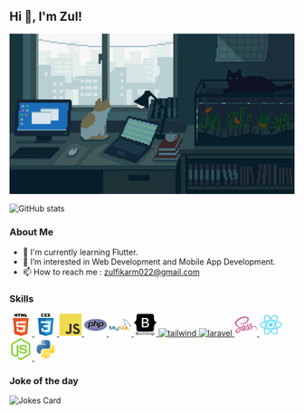 ## Hi 👋, I'm Zul!

<p align="center">
  <img src="https://github.com/IjulDev/ijuldev/blob/main/tumblr_6b9d5fbcc7d6ebe2c3636ed25a550787_311bc898_1280.gif" />
</p>

![GitHub stats](https://github-readme-stats.vercel.app/api?username=zulfikarpinem&show_icons=true)

### About Me
- 🌱 I'm currently learning Flutter.
- 👀 I’m interested in Web Development and Mobile App Development.
- 📫 How to reach me : zulfikarm022@gmail.com 

### Skills 
<p>
  <a href="https://www.w3.org/html/" target="_blank" rel="noreferrer">
    <img src="https://raw.githubusercontent.com/devicons/devicon/master/icons/html5/html5-original-wordmark.svg" alt="html5" width="40" height="40" /> 
  </a>
  <a href="https://www.w3.org/css/" target="_blank" rel="noreferrer">
    <img src="https://raw.githubusercontent.com/devicons/devicon/master/icons/css3/css3-original-wordmark.svg"
      alt="css3" width="40" height="40" /> </a>
  <a href="https://developer.mozilla.org/en-US/docs/Web/JavaScript" target="_blank" rel="noreferrer">
      <img src="https://raw.githubusercontent.com/devicons/devicon/master/icons/javascript/javascript-original.svg"
      alt="javascript" width="40" height="40" /> 
    </a>
  <a href="https://www.php.net/" target="_blank" rel="noreferrer">
      <img src="https://raw.githubusercontent.com/devicons/devicon/master/icons/php/php-original.svg"
      alt="javascript" width="40" height="40" /> 
    </a>
  <a href="https://www.mysql.com/" target="_blank" rel="noreferrer"> 
      <img src="https://raw.githubusercontent.com/devicons/devicon/master/icons/mysql/mysql-original-wordmark.svg"
      alt="mysql" width="40" height="40" /> 
    </a>
  <a href="https://getbootstrap.com" target="_blank" rel="noreferrer">
      <img src="https://raw.githubusercontent.com/devicons/devicon/master/icons/bootstrap/bootstrap-plain-wordmark.svg"
        alt="bootstrap" width="40" height="40" />
    </a>
  <a href="https://tailwindcss.com" target="_blank" rel="noreferrer">
      <img src="https://cdn.jsdelivr.net/gh/devicons/devicon/icons/tailwindcss/tailwindcss-plain.svg" width="40"
      height="40" alt="tailwind" />
    </a>
  <a href="https://laravel.com" target="_blank" rel="noreferrer">
      <img src="https://cdn.jsdelivr.net/gh/devicons/devicon/icons/laravel/laravel-plain.svg" width="40" height="40"
      alt="laravel" />
    </a>
  <a href="https://sass-lang.com" target="_blank" rel="noreferrer">
      <img src="https://raw.githubusercontent.com/devicons/devicon/master/icons/sass/sass-original.svg" alt="sass"
      width="40" height="40" /> 
    </a>
  <a href="https://reactjs.org" target="_blank" rel="noreferrer">
      <img src="https://raw.githubusercontent.com/devicons/devicon/master/icons/react/react-original.svg" alt="reactjs"
      width="40" height="40" /> 
    </a>
<a href="https://nodejs.org" target="_blank" rel="noreferrer">
      <img src="https://raw.githubusercontent.com/devicons/devicon/master/icons/nodejs/nodejs-original.svg" alt="nodejs"
      width="40" height="40" /> 
    </a>
<a href="https://www.python.org" target="_blank" rel="noreferrer">
      <img src="https://raw.githubusercontent.com/devicons/devicon/master/icons/python/python-original.svg" alt="python"
      width="40" height="40" /> 
    </a>
</p>

### Joke of the day
![Jokes Card](https://readme-jokes.vercel.app/api?theme=default)

  


